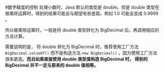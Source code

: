 #数字精度的控制
处理小数时，Java 默认的类型是 double。但是 double 类型在做乘除运算时，得到的结果可能会与期望有些差距。例如 1.0 可能会变成 0.9999 。

所以做乘除运算时，一般是将 double 类型转化为 BigDecimal 后，再调用相应的方法计算。

需要说明的是， 将 double 转化为 BigDecimal 时，推荐使用工厂方法
`BigDecimal.valueOf()` 而不是构造方法 `new BigDecimal()` 。因为使用工厂方法效率更高。**而且如果直接使用 double 类型值构造    BigDecimal 时， 得到的 BigDecimal 并不一定与原来的 double 值相等。**